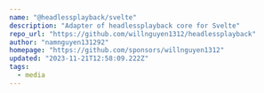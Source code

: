 ```yaml
---
name: "@headlessplayback/svelte"
description: "Adapter of headlessplayback core for Svelte"
repo_url: "https://github.com/willnguyen1312/headlessplayback"
author: "namnguyen131292"
homepage: "https://github.com/sponsors/willnguyen1312"
updated: "2023-11-21T12:58:09.222Z"
tags: 
  - media
---
```

